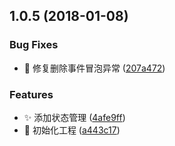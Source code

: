 <a name="1.0.5"></a>
## 1.0.5 (2018-01-08)


### Bug Fixes

* :bug: 修复删除事件冒泡异常 ([207a472](https://github.com/FengShangWuQi/color-theme/commit/207a472))


### Features

* :sparkles: 添加状态管理 ([4afe9ff](https://github.com/FengShangWuQi/color-theme/commit/4afe9ff))
* :tada: 初始化工程 ([a443c17](https://github.com/FengShangWuQi/color-theme/commit/a443c17))
